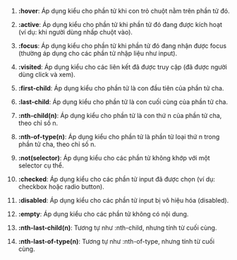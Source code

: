 1. **:hover**: Áp dụng kiểu cho phần tử khi con trỏ chuột nằm trên phần tử đó.
    
2. **:active**: Áp dụng kiểu cho phần tử khi phần tử đó đang được kích hoạt (ví dụ: khi người dùng nhấp chuột vào).
    
3. **:focus**: Áp dụng kiểu cho phần tử khi phần tử đó đang nhận được focus (thường áp dụng cho các phần tử nhập liệu như input).
    
4. **:visited**: Áp dụng kiểu cho các liên kết đã được truy cập (đã được người dùng click và xem).
    
5. **:first-child**: Áp dụng kiểu cho phần tử là con đầu tiên của phần tử cha.
    
6. **:last-child**: Áp dụng kiểu cho phần tử là con cuối cùng của phần tử cha.
    
7. **:nth-child(n)**: Áp dụng kiểu cho phần tử là con thứ n của phần tử cha, theo chỉ số n.
    
8. **:nth-of-type(n)**: Áp dụng kiểu cho phần tử là phần tử loại thứ n trong phần tử cha, theo chỉ số n.
    
9. **:not(selector)**: Áp dụng kiểu cho các phần tử không khớp với một selector cụ thể.
    
10. **:checked**: Áp dụng kiểu cho các phần tử input đã được chọn (ví dụ: checkbox hoặc radio button).
    
11. **:disabled**: Áp dụng kiểu cho các phần tử input bị vô hiệu hóa (disabled).
    
12. **:empty**: Áp dụng kiểu cho các phần tử không có nội dung.
    
13. **:nth-last-child(n)**: Tương tự như :nth-child, nhưng tính từ cuối cùng.
    
14. **:nth-last-of-type(n)**: Tương tự như :nth-of-type, nhưng tính từ cuối cùng.